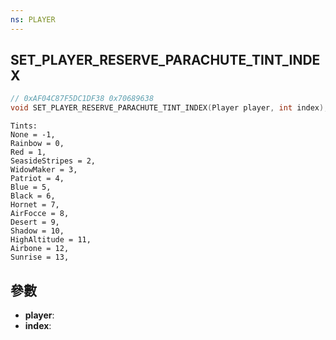 ```yaml
---
ns: PLAYER
---
```

## SET_PLAYER_RESERVE_PARACHUTE_TINT_INDEX

```c
// 0xAF04C87F5DC1DF38 0x70689638
void SET_PLAYER_RESERVE_PARACHUTE_TINT_INDEX(Player player, int index);
```

```
Tints:  
None = -1,  
Rainbow = 0,  
Red = 1,  
SeasideStripes = 2,  
WidowMaker = 3,  
Patriot = 4,  
Blue = 5,  
Black = 6,  
Hornet = 7,  
AirFocce = 8,  
Desert = 9,  
Shadow = 10,  
HighAltitude = 11,  
Airbone = 12,  
Sunrise = 13,  
```

## 參數
* **player**: 
* **index**: 


